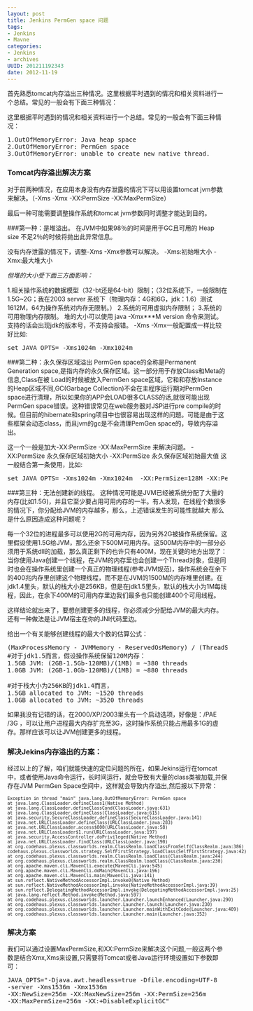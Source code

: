 ```yaml
---
layout: post
title: Jenkins PermGen space 问题
tags: 
- Jenkins
- Mavne
categories:
- Jenkins
- archives
UUID: 201211192343
date: 2012-11-19
---
```


首先熟悉tomcat内存溢出三种情况。这里根据平时遇到的情况和相关资料进行一个总结。常见的一般会有下面三种情况：

这里根据平时遇到的情况和相关资料进行一个总结。常见的一般会有下面三种情况：
<pre>
1.OutOfMemoryError: Java heap space
2.OutOfMemoryError: PermGen space
3.OutOfMemoryError: unable to create new native thread.
</pre>

### Tomcat内存溢出解决方案

对于前两种情况，在应用本身没有内存泄露的情况下可以用设置tomcat jvm参数来解决。（-Xms -Xmx -XX:PermSize  -XX:MaxPermSize）

最后一种可能需要调整操作系统和tomcat jvm参数同时调整才能达到目的。

###第一种：是堆溢出。
在JVM中如果98％的时间是用于GC且可用的 Heap size 不足2％的时候将抛出此异常信息。

没有内存泄露的情况下，调整-Xms -Xmx参数可以解决。
-Xms:初始堆大小
-Xmx:最大堆大小

*但堆的大小受下面三方面影响：*

1.相关操作系统的数据模型（32-bt还是64-bit）限制；（32位系统下，一般限制在1.5G~2G；我在2003 server 系统下（物理内存：4G和6G，jdk：1.6）测试 1612M，64为操作系统对内存无限制。）
2.系统的可用虚拟内存限制；
3.系统的可用物理内存限制。
堆的大小可以使用 java -Xmx***M  version 命令来测试。支持的话会出现jdk的版本号，不支持会报错。
-Xms -Xmx一般配置成一样比较好比如:
<pre>
set JAVA_OPTS= -Xms1024m -Xmx1024m
</pre>

###第二种：永久保存区域溢出
PermGen space的全称是Permanent Generation space,是指内存的永久保存区域。这一部分用于存放Class和Meta的信息,Class在被 Load的时候被放入PermGen space区域，它和和存放Instance的Heap区域不同,GC(Garbage Collection)不会在主程序运行期对PermGen space进行清理，所以如果你的APP会LOAD很多CLASS的话,就很可能出现PermGen space错误。这种错误常见在web服务器对JSP进行pre compile的时候。但目前的hibernate和spring项目中也很容易出现这样的问题。可能是由于这些框架会动态class，而且jvm的gc是不会清理PemGen space的，导致内存溢出。

这一个一般是加大-XX:PermSize  -XX:MaxPermSize 来解决问题。
-XX:PermSize 永久保存区域初始大小
-XX:PermSize 永久保存区域初始最大值
这一般结合第一条使用，比如:
<pre>
set JAVA_OPTS= -Xms1024m -Xmx1024m  -XX:PermSize=128M -XX:PermSize=256M
</pre>

###第三种：无法创建新的线程。
这种情况可能是JVM已经被系统分配了大量的内存(比如1.5G)，并且它至少要占用可用内存的一半。有人发现，在线程个数很多的情况下，你分配给JVM的内存越多，那么，上述错误发生的可能性就越大
那么是什么原因造成这种问题呢？

每一个32位的进程最多可以使用2G的可用内存，因为另外2G被操作系统保留。这里假设使用1.5G给JVM，那么还余下500M可用内存。这500M内存中的一部分必须用于系统dll的加载，那么真正剩下的也许只有400M，现在关键的地方出现了：当你使用Java创建一个线程，在JVM的内存里也会创建一个Thread对象，但是同时也会在操作系统里创建一个真正的物理线程(参考JVM规范)，操作系统会在余下的400兆内存里创建这个物理线程，而不是在JVM的1500M的内存堆里创建。在jdk1.4里头，默认的栈大小是256KB，但是在jdk1.5里头，默认的栈大小为1M每线程，因此，在余下400M的可用内存里边我们最多也只能创建400个可用线程。

这样结论就出来了，要想创建更多的线程，你必须减少分配给JVM的最大内存。还有一种做法是让JVM宿主在你的JNI代码里边。

给出一个有关能够创建线程的最大个数的估算公式：
<pre>
(MaxProcessMemory - JVMMemory - ReservedOsMemory) / (ThreadStackSize) = Number of threads
#对于jdk1.5而言，假设操作系统保留120M内存：
1.5GB JVM: (2GB-1.5Gb-120MB)/(1MB) = ~380 threads
1.0GB JVM: (2GB-1.0Gb-120MB)/(1MB) = ~880 threads

#对于栈大小为256KB的jdk1.4而言，
1.5GB allocated to JVM: ~1520 threads
1.0GB allocated to JVM: ~3520 threads 
</pre>

如果我没有记错的话，在2000/XP/2003里头有一个启动选项，好像是：/PAE /3G ，可以让用户进程最大内存扩充至3G，这时操作系统只能占用最多1G的虚存。那样应该可以让JVM创建更多的线程。

### 解决Jekins内存溢出的方案：
经过以上的了解，咱们就能快速的定位问题的所在，如果Jekins运行在tomcat中，或者使用Java命令运行，长时间运行，就会导致有大量的class类被加载,并保存在JVM PermGen Space空间中，这样就会导致内存溢出,然后报以下异常：
<pre id="java" style="font-size:10px; width:560px">
Exception in thread "main" java.lang.OutOfMemoryError: PermGen space
at java.lang.ClassLoader.defineClass1(Native Method)
at java.lang.ClassLoader.defineClassCond(ClassLoader.java:631)
at java.lang.ClassLoader.defineClass(ClassLoader.java:615)
at java.security.SecureClassLoader.defineClass(SecureClassLoader.java:141)
at java.net.URLClassLoader.defineClass(URLClassLoader.java:283)
at java.net.URLClassLoader.access$000(URLClassLoader.java:58)
at java.net.URLClassLoader$1.run(URLClassLoader.java:197)
at java.security.AccessController.doPrivileged(Native Method)
at java.net.URLClassLoader.findClass(URLClassLoader.java:190)
at org.codehaus.plexus.classworlds.realm.ClassRealm.loadClassFromSelf(ClassRealm.java:386)
codehaus.plexus.classworlds.strategy.SelfFirstStrategy.loadClass(SelfFirstStrategy.java:42)
at org.codehaus.plexus.classworlds.realm.ClassRealm.loadClass(ClassRealm.java:244)
at org.codehaus.plexus.classworlds.realm.ClassRealm.loadClass(ClassRealm.java:230)
at org.apache.maven.cli.MavenCli.execute(MavenCli.java:545)
at org.apache.maven.cli.MavenCli.doMain(MavenCli.java:196)
at org.apache.maven.cli.MavenCli.main(MavenCli.java:141)
at sun.reflect.NativeMethodAccessorImpl.invoke0(Native Method)
at sun.reflect.NativeMethodAccessorImpl.invoke(NativeMethodAccessorImpl.java:39)
at sun.reflect.DelegatingMethodAccessorImpl.invoke(DelegatingMethodAccessorImpl.java:25)
at java.lang.reflect.Method.invoke(Method.java:597)
at org.codehaus.plexus.classworlds.launcher.Launcher.launchEnhanced(Launcher.java:290)
at org.codehaus.plexus.classworlds.launcher.Launcher.launch(Launcher.java:230)
at org.codehaus.plexus.classworlds.launcher.Launcher.mainWithExitCode(Launcher.java:409)
at org.codehaus.plexus.classworlds.launcher.Launcher.main(Launcher.java:352)
</pre>

### 解决方案
我们可以通过设置MaxPermSize,和XX:PermSize来解决这个问题,一般这两个参数是结合Xmx,Xms来设置,只需要将Tomcat或者Java运行环境设置如下参数即可：

<pre id="bash">
JAVA_OPTS="-Djava.awt.headless=true -Dfile.encoding=UTF-8 
-server -Xms1536m -Xmx1536m
-XX:NewSize=256m -XX:MaxNewSize=256m -XX:PermSize=256m 
-XX:MaxPermSize=256m -XX:+DisableExplicitGC" 
</pre>
